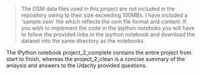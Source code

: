 > The OSM data files used in this project are not included in the repository owing to their size exceeding 100MBs. I have included a 'sample.osm' file which reflects the osm file format and content. If you wish to implement the code in the ipython noteboks you will have to follow the provided links in the ipython notebook and download the dataset into the same directory as the notebooks. 


The IPython notebook project_2_complete contains the entire project from start to finish, whereas the project_2_clean is a concise summary of the anlaysis and answers to the Udacity provided questions. 
